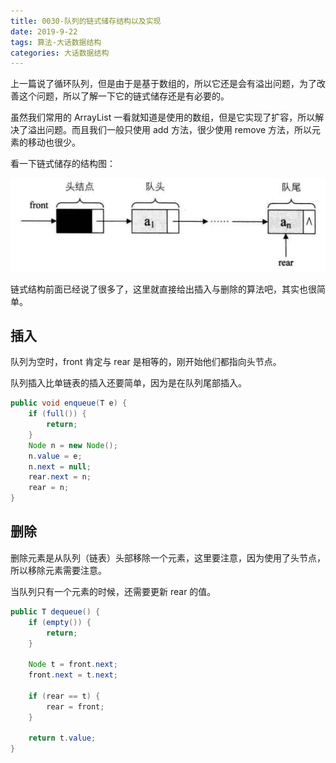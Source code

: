 ```yaml
---
title: 0030-队列的链式储存结构以及实现
date: 2019-9-22
tags: 算法-大话数据结构
categories: 大话数据结构
---
```


上一篇说了循环队列，但是由于是基于数组的，所以它还是会有溢出问题，为了改善这个问题，所以了解一下它的链式储存还是有必要的。

虽然我们常用的 ArrayList 一看就知道是使用的数组，但是它实现了扩容，所以解决了溢出问题。而且我们一般只使用 add 方法，很少使用 remove 方法，所以元素的移动也很少。

看一下链式储存的结构图：

![](https://github.com/aprz512/pic4aprz512/blob/master/Blog/%E7%AE%97%E6%B3%95/%E5%A4%A7%E8%AF%9D%E6%95%B0%E6%8D%AE%E7%BB%93%E6%9E%84/4-13-1.png?raw=true)

链式结构前面已经说了很多了，这里就直接给出插入与删除的算法吧，其实也很简单。

## 插入

队列为空时，front 肯定与 rear 是相等的，刚开始他们都指向头节点。

队列插入比单链表的插入还要简单，因为是在队列尾部插入。

```java
public void enqueue(T e) {
    if (full()) {
        return;
    }
    Node n = new Node();
    n.value = e;
    n.next = null;
    rear.next = n;
    rear = n;
}
```



## 删除

删除元素是从队列（链表）头部移除一个元素，这里要注意，因为使用了头节点，所以移除元素需要注意。

当队列只有一个元素的时候，还需要更新 rear 的值。

```java
public T dequeue() {
    if (empty()) {
        return;
    }
    
    Node t = front.next;
    front.next = t.next;
    
    if (rear == t) {
        rear = front;
    }
    
    return t.value;
}
```

